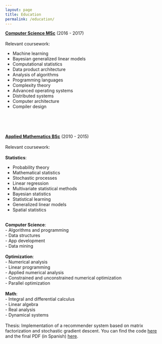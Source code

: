 ```yaml
---
layout: page
title: Education
permalink: /education/
---
```


<a href="http://mcc.itam.mx"><b>Computer Science MSc</b></a> (2016 - 2017) 
  <br><br>
  Relevant coursework: 
  <br>
  - Machine learning<br>
  - Bayesian generalized linear models<br>
  - Computational statistics<br>
  - Data product architecture<br>
  - Analysis of algorithms<br>
  - Programming languages<br>
  - Complexity theory<br>
  - Advanced operating systems<br>
  - Distributed systems<br>
  - Computer architecture<br>
  - Compiler design<br>

  <br><br><br>

<a href="http://matematicas.itam.mx"><b>Applied Mathematics BSc</b></a> (2010 - 2015)
  <br><br>
  Relevant coursework:
  <br><br>
  <b>Statistics</b>:<br>
  - Probability theory<br>
  - Mathematical statistics<br>
  - Stochastic processes<br>
  - Linear regression<br>
  - Multivariate statistical methods<br>
  - Bayesian statistics<br>
  - Statistical learning<br>
  - Generalized linear models<br>
  - Spatial statistics<br>
  <br>
  <b>Computer Science</b>:<br>
  - Algorithms and programming<br>
  - Data structures<br>
  - App development<br>
  - Data mining<br>
  <br>
  <b>Optimization</b>: <br>
  - Numerical analysis<br>
  - Linear programming<br>
  - Applied numerical analysis<br>
  - Constrained and unconstrained numerical optimization<br>
  - Parallel optimization<br>
  <br>
  <b>Math</b>:<br>
  - Integral and differential calculus<br>
  - Linear algebra<br>
  - Real analysis<br>
  - Dynamical systems
  <br><br>
  Thesis: Implementation of a recommender system based on matrix factorization and stochastic gradient descent. You can find the code <a href="https://github.com/mariobecerra/Tesis_LMA">here</a> and the final PDF (in Spanish) <a href="../files/school_projects/tesis_lma.pdf">here</a>.
  <br><br>


